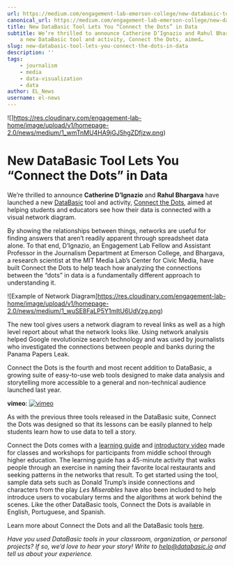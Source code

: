 ```yaml
---
url: https://medium.com/engagement-lab-emerson-college/new-databasic-tool-lets-you-connect-the-dots-in-data-f0dcff5e6a17
canonical_url: https://medium.com/engagement-lab-emerson-college/new-databasic-tool-lets-you-connect-the-dots-in-data-f0dcff5e6a17
title: New DataBasic Tool Lets You “Connect the Dots” in Data
subtitle: We’re thrilled to announce Catherine D’Ignazio and Rahul Bhargava have launched
    a new DataBasic tool and activity, Connect the Dots, aimed…
slug: new-databasic-tool-lets-you-connect-the-dots-in-data
description: ''
tags:
    - journalism
    - media
    - data-visualization
    - data
author: EL_News
username: el-news
---
```


![]https://res.cloudinary.com/engagement-lab-home/image/upload/v1/homepage-2.0/news/medium/1_wmTnMU4HA9jGJ5hgZDfjzw.png)

# **New DataBasic Tool Lets You “Connect the Dots” in Data**

We’re thrilled to announce **Catherine D’Ignazio** and **Rahul Bhargava** have launched a new [DataBasic](https://databasic.io/en/) tool and activity, [Connect the Dots](https://databasic.io/en/connectthedots/), aimed at helping students and educators see how their data is connected with a visual network diagram.

By showing the relationships between things, networks are useful for finding answers that aren’t readily apparent through spreadsheet data alone. To that end, D’Ignazio, an Engagement Lab Fellow and Assistant Professor in the Journalism Department at Emerson College, and Bhargava, a research scientist at the MIT Media Lab’s Center for Civic Media, have built Connect the Dots to help teach how analyzing the connections between the “dots” in data is a fundamentally different approach to understanding it.

![Example of Network Diagram]https://res.cloudinary.com/engagement-lab-home/image/upload/v1/homepage-2.0/news/medium/1_wuSE8FaLP5Y1mItU6UdVzg.png)

The new tool gives users a network diagram to reveal links as well as a high level report about what the network looks like. Using network analysis helped Google revolutionize search technology and was used by journalists who investigated the connections between people and banks during the Panama Papers Leak.

Connect the Dots is the fourth and most recent addition to DataBasic, a growing suite of easy-to-use web tools designed to make data analysis and storytelling more accessible to a general and non-technical audience launched last year.

**vimeo**:
[![vimeo](https://i.vimeocdn.com/video/602772338_1280.jpg)](https://player.vimeo.com/video/191074419)

As with the previous three tools released in the DataBasic suite, Connect the Dots was designed so that its lessons can be easily planned to help students learn how to use data to tell a story.

Connect the Dots comes with a [learning guide](https://databasic.io/en/connectthedots/connect-the-dots-activity-guide.pdf) and [introductory video](https://vimeo.com/191074419) made for classes and workshops for participants from middle school through higher education. The learning guide has a 45-minute activity that walks people through an exercise in naming their favorite local restaurants and seeking patterns in the networks that result. To get started using the tool, sample data sets such as Donald Trump’s inside connections and characters from the play _Les Miserables_ have also been included to help introduce users to vocabulary terms and the algorithms at work behind the scenes. Like the other DataBasic tools, Connect the Dots is available in English, Portuguese, and Spanish.

Learn more about Connect the Dots and all the DataBasic tools [here](https://databasic.io/en/).

_Have you used DataBasic tools in your classroom, organization, or personal projects? If so, we’d love to hear your story! Write to [help@databasic.io](mailto:help@databasic.io) and tell us about your experience._
